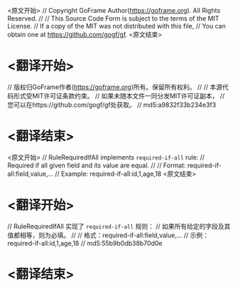 
<原文开始>
// Copyright GoFrame Author(https://goframe.org). All Rights Reserved.
//
// This Source Code Form is subject to the terms of the MIT License.
// If a copy of the MIT was not distributed with this file,
// You can obtain one at https://github.com/gogf/gf.
<原文结束>

# <翻译开始>
// 版权归GoFrame作者(https://goframe.org)所有。保留所有权利。
//
// 本源代码形式受MIT许可证条款约束。
// 如果未随本文件一同分发MIT许可证副本，
// 您可以在https://github.com/gogf/gf处获取。
// md5:a9832f33b234e3f3
# <翻译结束>


<原文开始>
// RuleRequiredIfAll implements `required-if-all` rule:
// Required if all given field and its value are equal.
//
// Format:  required-if-all:field,value,...
// Example: required-if-all:id,1,age,18
<原文结束>

# <翻译开始>
// RuleRequiredIfAll 实现了 `required-if-all` 规则：
// 如果所有给定的字段及其值都相等，则为必填。
//
// 格式：required-if-all:field,value,...
// 示例：required-if-all:id,1,age,18
// md5:55b9b0db38b70d0e
# <翻译结束>

